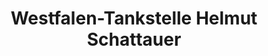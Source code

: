 ---
title: "Westfalen-Tankstelle Helmut Schattauer"
url: /muenster/westfalen-tankstelle-helmut-schattauer/
shop: Lebensmittel
---